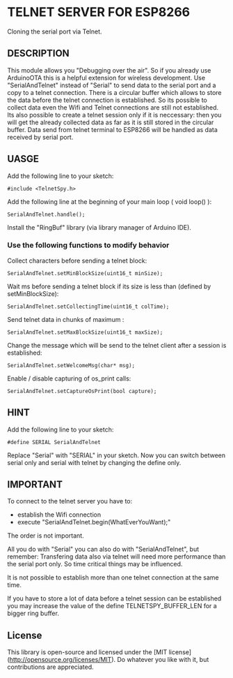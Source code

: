 # TELNET SERVER FOR ESP8266

Cloning the serial port via Telnet.

## DESCRIPTION

This module allows you "Debugging over the air". So if you already use ArduinoOTA this is a helpful extension for wireless development. Use "SerialAndTelnet" instead of "Serial" to send data to the serial port and a copy to a telnet connection. There is a circular buffer which allows to store the data before the telnet connection is established. So its possible to collect data even the Wifi and Telnet connections are still not established. Its also possible to create a telnet session only if it is neccessary: then you will get the already collected data as far as it is still stored in the circular buffer. Data send from telnet terminal to ESP8266 will be handled as data received by serial port.

## UASGE

Add the following line to your sketch:
```
#include <TelnetSpy.h>
```

Add the following line at the beginning of your main loop ( void loop() ):
```
SerialAndTelnet.handle();
```

Install the "RingBuf" library (via library manager of Arduino IDE).

### Use the following functions to modify behavior

Collect <minSize> characters before sending a telnet block: 
```
SerialAndTelnet.setMinBlockSize(uint16_t minSize);
```
Wait <colTime> ms before sending a telnet block if its size is less than <minSize> (defined by setMinBlockSize):
```
SerialAndTelnet.setCollectingTime(uint16_t colTime);
```
Send telnet data in chunks of maximum <maxSize>:
```
SerialAndTelnet.setMaxBlockSize(uint16_t maxSize);
```
Change the message which will be send to the telnet client after a session is established:
```
SerialAndTelnet.setWelcomeMsg(char* msg);    
```
Enable / disable capturing of os_print calls:
```
SerialAndTelnet.setCaptureOsPrint(bool capture);
```

## HINT

Add the following line to your sketch:
```
#define SERIAL SerialAndTelnet
```
Replace "Serial" with "SERIAL" in your sketch. Now you can switch between serial only and serial with telnet by changing the define only.
 
## IMPORTANT

To connect to the telnet server you have to:
 - establish the Wifi connection
 - execute "SerialAndTelnet.begin(WhatEverYouWant);"
 
The order is not important.

All you do with "Serial" you can also do with "SerialAndTelnet", but remember: Transfering data also via telnet will need more performance than the serial port only. So time critical things may be influenced.

It is not possible to establish more than one telnet connection at the same time.

If you have to store a lot of data before a telnet session can be established you may increase the value of the define TELNETSPY_BUFFER_LEN for a bigger ring buffer.    

## License

This library is open-source and licensed under the [MIT license] (http://opensource.org/licenses/MIT). Do whatever you like with it, but contributions are appreciated.
